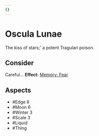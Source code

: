 ```yaml
---
{}
---
```

# Oscula Lunae
The kiss of stars;' a potent Tragulari poison. 
## Consider
Careful...
**Effect:** [Memory: Fear](https://uadaf.theevilroot.xyz/rowenarium/element/mem.fear)
## Aspects
- #Edge 6
- #Moon 6
- #Winter 3
- #Scale 3
- #Liquid
 - #Thing
